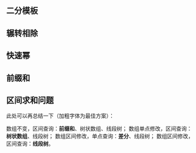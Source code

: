 ## 二分模板





## 辗转相除



## 快速幂



## 前缀和



## 区间求和问题

此处可以再总结一下（加粗字体为最佳方案）：

数组不变，区间查询：**前缀和**、树状数组、线段树；
数组单点修改，区间查询：**树状数组**、线段树；
数组区间修改，单点查询：**差分**、线段树；
数组区间修改，区间查询：**线段树**。

